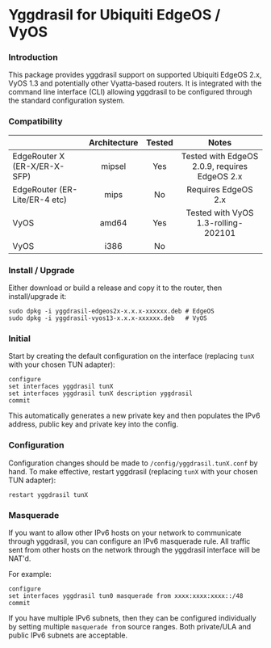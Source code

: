 # Yggdrasil for Ubiquiti EdgeOS / VyOS

### Introduction

This package provides yggdrasil support on supported Ubiquiti EdgeOS 2.x, VyOS 1.3 and potentially other Vyatta-based routers.  It is integrated with the command line interface (CLI) allowing yggdrasil to be configured through the standard configuration system.

### Compatibility

|                                  | Architecture | Tested |                      Notes                                    |
|----------------------------------|:------------:|:------:|:-------------------------------------------------------------:|
|    EdgeRouter X (ER-X/ER-X-SFP)  |    mipsel    |  Yes   | Tested with EdgeOS 2.0.9, requires EdgeOS 2.x                 |
|    EdgeRouter (ER-Lite/ER-4 etc) |    mips      |  No    | Requires EdgeOS 2.x                                           |
|    VyOS                          |    amd64     |  Yes   | Tested with VyOS 1.3-rolling-202101                           |
|    VyOS                          |    i386      |  No    |                                                               |

### Install / Upgrade

Either download or build a release and copy it to the router, then install/upgrade it:
```
sudo dpkg -i yggdrasil-edgeos2x-x.x.x-xxxxxx.deb # EdgeOS
sudo dpkg -i yggdrasil-vyos13-x.x.x-xxxxxx.deb   # VyOS
```

### Initial

Start by creating the default configuration on the interface (replacing `tunX` with your chosen TUN adapter):
```
configure
set interfaces yggdrasil tunX
set interfaces yggdrasil tunX description yggdrasil
commit
```
This automatically generates a new private key and then populates the IPv6 address, public key and private key into the config.

### Configuration

Configuration changes should be made to `/config/yggdrasil.tunX.conf` by hand. To make effective, restart yggdrasil (replacing `tunX` with your chosen TUN adapter):
```
restart yggdrasil tunX
```

### Masquerade

If you want to allow other IPv6 hosts on your network to communicate through yggdrasil, you can configure an IPv6 masquerade rule. All traffic sent from other hosts on the network through the yggdrasil interface will be NAT'd.

For example:
```
configure
set interfaces yggdrasil tun0 masquerade from xxxx:xxxx:xxxx::/48
commit
```
If you have multiple IPv6 subnets, then they can be configured individually by setting multiple `masquerade from` source ranges. Both private/ULA and public IPv6 subnets are acceptable.

